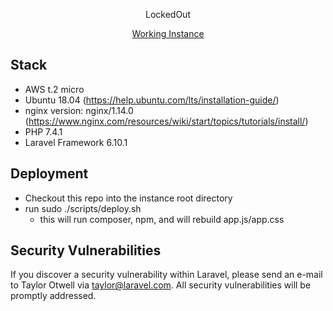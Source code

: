 <p align="center">LockedOut</p>

<p align="center">
<a target="_blank" href="http://18.222.232.116/?tiles=10" alt="Build Status">Working Instance</a>
</p>

## Stack

- AWS t.2 micro
- Ubuntu 18.04 (https://help.ubuntu.com/lts/installation-guide/)
- nginx version: nginx/1.14.0 (https://www.nginx.com/resources/wiki/start/topics/tutorials/install/)
- PHP 7.4.1 
- Laravel Framework 6.10.1

## Deployment

- Checkout this repo into the instance root directory
- run sudo ./scripts/deploy.sh 
    - this will run composer, npm, and will rebuild app.js/app.css

## Security Vulnerabilities

If you discover a security vulnerability within Laravel, please send an e-mail to Taylor Otwell via [taylor@laravel.com](mailto:taylor@laravel.com). All security vulnerabilities will be promptly addressed.
